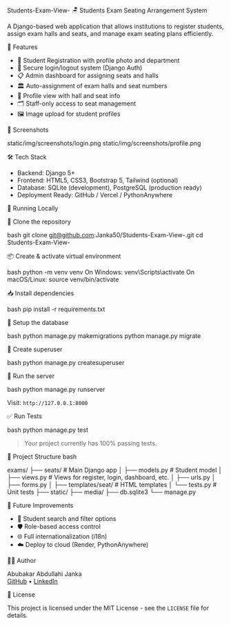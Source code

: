  Students-Exam-View-
 🪑 Students Exam Seating Arrangement System

A Django-based web application that allows institutions to register students, assign exam halls and seats, and manage exam seating plans efficiently.



 🚀 Features

- 👤 Student Registration with profile photo and department
- 🔐 Secure login/logout system (Django Auth)
- 📋 Admin dashboard for assigning seats and halls
- 🏛 Auto-assignment of exam halls and seat numbers
- 🧾 Profile view with hall and seat info
- 🗂 Staff-only access to seat management
- 🖼 Image upload for student profiles



 📸 Screenshots


static/img/screenshots/login.png
static/img/screenshots/profile.png



 🛠️ Tech Stack

- Backend: Django 5+
- Frontend: HTML5, CSS3, Bootstrap 5, Tailwind (optional)
- Database: SQLite (development), PostgreSQL (production ready)
- Deployment Ready: GitHub / Vercel / PythonAnywhere



 🧪 Running Locally

 🔁 Clone the repository

bash
git clone git@github.com:Janka50/Students-Exam-View-.git
cd Students-Exam-View-


📦 Create & activate virtual environment

bash
python -m venv venv
 On Windows:
venv\Scripts\activate
 On macOS/Linux:
source venv/bin/activate


 📥 Install dependencies

bash
pip install -r requirements.txt


 🔐 Setup the database

bash
python manage.py makemigrations
python manage.py migrate


👤 Create superuser

bash
python manage.py createsuperuser


 🚀 Run the server

bash
python manage.py runserver


Visit: `http://127.0.0.1:8000`



✅ Run Tests

bash
python manage.py test


> Your project currently has 100% passing tests.



 📂 Project Structure
bash

exams/
├── seats/                 # Main Django app
│   ├── models.py          # Student model
│   ├── views.py           # Views for register, login, dashboard, etc.
│   ├── urls.py
│   ├── forms.py
│   ├── templates/seat/    # HTML templates
│   └── tests.py           # Unit tests
├── static/
├── media/
├── db.sqlite3
└── manage.py




 🧠 Future Improvements


- 📲 Student search and filter options
- 🛡 Role-based access control
- 🌐 Full internationalization (i18n)
- ☁️ Deploy to cloud (Render, PythonAnywhere)



 👨‍💻 Author

Abubakar Abdullahi Janka  
[GitHub](https://github.com/Janka50) • [LinkedIn](https://linkedin.com)



 🪪 License

This project is licensed under the MIT License - see the `LICENSE` file for details.
